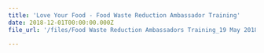 ```yaml
---
title: 'Love Your Food - Food Waste Reduction Ambassador Training'
date: 2018-12-01T00:00:00.000Z
file_url: '/files/Food Waste Reduction Ambassadors Training_19 May 2018.pdf'

---
```


